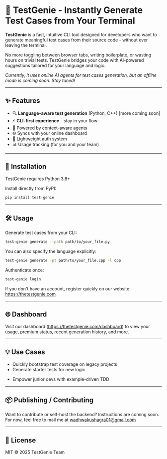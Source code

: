 # 🧪 TestGenie - Instantly Generate Test Cases from Your Terminal

**TestGenie** is a fast, intuitive CLI tool designed for developers who want to generate meaningful test cases from their source code - without ever leaving the terminal.

No more toggling between browser tabs, writing boilerplate, or wasting hours on trivial tests. TestGenie bridges your code with AI-powered suggestions tailored for your language and logic. 

*Currently, it uses online AI agents for test cases generation, but an offline mode is coming soon. Stay tuned!*

---

## ✨ Features

- 🔍 **Language-aware test generation** (Python, C++) [more coming soon]
- ⚡ **CLI-first experience** - stay in your flow
- 🧠 Powered by context-aware agents
- 🌐 Syncs with your online dashboard
- 🔐 Lightweight auth system
- 📊 Usage tracking (for you and your team)

---

## 🚀 Installation

TestGenie requires Python 3.8+

Install directly from PyPI:

```bash
pip install test-genie
```
---

## 🛠 Usage

Generate test cases from your CLI:

```bash
test-genie generate --path path/to/your_file.py
```

You can also specify the language explicitly:

```bash
test-genie generate -pt path/to/your_file.cpp -l cpp
```

Authenticate once:

```bash
test-genie login
```

If you don't have an account, register quickly on our website: https://thetestgenie.com

---

## 🌐 Dashboard

Visit our dashboard (https://thetestgenie.com/dashboard) to view your usage, premium status, recent generation history, and more.

---

## 💡 Use Cases

- Quickly bootstrap test coverage on legacy projects
- Generate starter tests for new logic
<!-- - Integrate with CI to flag untested critical paths -->
- Empower junior devs with example-driven TDD

---

## 📦 Publishing / Contributing

Want to contribute or self-host the backend? Instructions are coming soon. For now, feel free to mail me at wadhwakushagra01@gmail.com

---

## 📃 License

MIT © 2025 TestGenie Team